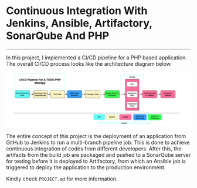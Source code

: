 # Continuous Integration With Jenkins, Ansible, Artifactory, SonarQube And PHP
---

In this project, I implemented a CI/CD pipeline for a PHP based application. The overall CI/CD process looks like the architecture diagram below.

![Architecture](architecture.PNG)

The entire concept of this project is the deployment of an application from GitHub to Jenkins to run a multi-branch pipeline job. This is done to achieve continuous integration of codes from different developers. After this, the artifacts from the build job are packaged and pushed to a SonarQube server for testing before it is deployed to Artifactory, from which an Ansible job is triggered to deploy the application to the production environment.

Kindly check `PROJECT.md` for more information.
